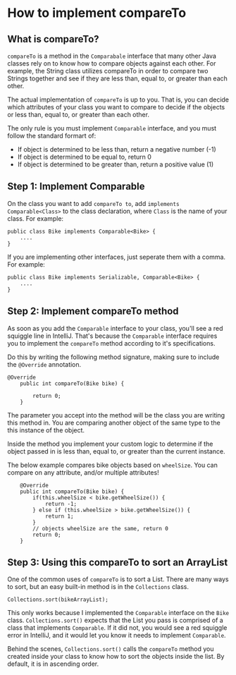 # How to implement compareTo

## What is compareTo?

`compareTo` is a method in the `Comparabale` interface that many other Java classes rely on to know how to compare objects against each other. For example, the String class utilizes compareTo in order to compare two Strings together and see if they are less than, equal to, or greater than each other.

The actual implementation of `compareTo` is up to you. That is, you can decide which attributes of your class you want to compare to decide if the objects or less than, equal to, or greater than each other. 

The only rule is you must implement `Comparable` interface, and you must follow the standard formart of:

- If object is determined to be less than, return a negative number (-1)
- If object is determined to be equal to, return 0
- If object is determined to be greater than, return a positive value (1)

## Step 1: Implement Comparable

On the class you want to add `compareTo to`, add `implements Comparable<Class>` to the class declaration, where `Class` is the name of your class. For example:

```
public class Bike implements Comparable<Bike> {
    ....
}
```

If you are implementing other interfaces, just seperate them with a comma. For example:

```
public class Bike implements Serializable, Comparable<Bike> {
    ....
}
```

## Step 2: Implement compareTo method

As soon as you add the `Comparable` interface to your class, you'll see a red squiggle line in IntelliJ. That's because the `Comparable` interface requires you to implement the `compareTo` method according to it's specifications.

Do this by writing the following method signature, making sure to include the `@Override` annotation.

```
@Override
    public int compareTo(Bike bike) {

        return 0;
    }
```

The parameter you accept into the method will be the class you are writing this method in. You are comparing another object of the same type to the this instance of the object.

Inside the method you implement your custom logic to determine if the object passed in is less than, equal to, or greater than the current instance.

The below example compares bike objects based on `wheelSize`. You can compare on any attribute, and/or multiple attributes!

```
    @Override
    public int compareTo(Bike bike) {
        if(this.wheelSize < bike.getWheelSize()) {
            return -1;
        } else if (this.wheelSize > bike.getWheelSize()) {
            return 1;
        }
        // objects wheelSize are the same, return 0
        return 0;
    }
```

## Step 3: Using this compareTo to sort an ArrayList

One of the common uses of `compareTo` is to sort a List. There are many ways to sort, but an easy built-in method is in the `Collections` class.

```
Collections.sort(bikeArrayList);
```

This only works because I implemented the `Comparable` interface on the `Bike` class. `Collections.sort()` expects that the List you pass is comprised of a class that implements `Comparable`. If it did not, you would see a red squiggle error in IntelliJ, and it would let you know it needs to implement `Comparable`. 

Behind the scenes, `Collections.sort()` calls the `compareTo` method you created inside your class to know how to sort the objects inside the list. By default, it is in ascending order. 



